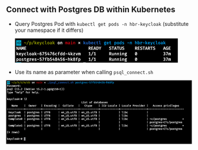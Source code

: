 ## Connect with Postgres DB within Kubernetes

* Query Postgres Pod with `kubectl get pods -n hbr-keycloak` (substitute your namespace if it differs)
  
  ![get_pods](../images/get_pods.png)

* Use its name as parameter when calling `psql_connect.sh`

![db_connect](../images/db_connect.png)